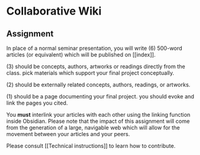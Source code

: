   

# Collaborative Wiki

## Assignment

In place of a normal seminar presentation, you will write (6) 500-word articles (or equivalent) which will be published on [[index]].

(3) should be concepts, authors, artworks or readings directly from the class. pick materials which support your final project conceptually.

(2) should be externally related concepts, authors, readings, or artworks.

(1) should be a page documenting your final project. you should evoke and link the pages you cited.

You **must** interlink your articles with each other using the linking function inside Obsidian. Please note that the impact of this assignment will come from the generation of a large, navigable web which will allow for the movement between your articles and your peers.

Please consult [[Technical instructions]] to learn how to contribute. 
  

